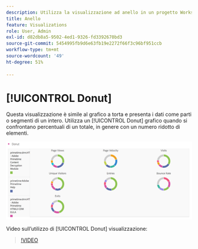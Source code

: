 ```yaml
---
description: Utilizza la visualizzazione ad anello in un progetto Workspace.
title: Anello
feature: Visualizations
role: User, Admin
exl-id: d82db8a5-9502-4ed1-9326-fd3392670bd3
source-git-commit: 5454995fb9d6e63fb19e2272f66f3c96bf951ccb
workflow-type: tm+mt
source-wordcount: '49'
ht-degree: 51%

---
```


# [!UICONTROL Donut]

Questa visualizzazione è simile al grafico a torta e presenta i dati come parti o segmenti di un intero. Utilizza un [!UICONTROL Donut] grafico quando si confrontano percentuali di un totale, in genere con un numero ridotto di elementi.

![](assets/donut.png)

Video sull’utilizzo di [!UICONTROL Donut] visualizzazione:

>[!VIDEO](https://video.tv.adobe.com/v/334309/?quality=12)
